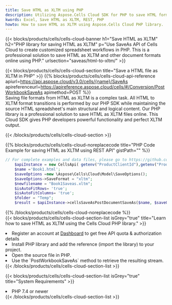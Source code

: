 ```yaml
---
title: Save HTML as XLTM using PHP 
description: Utilizing Aspose.Cells Cloud SDK for PHP to save HTML format file as XLTM format file. 
kwords: Excel, Save HTML as XLTM, REST, PHP
howto: How to save HTML as XLTM using Aspose.Cells Cloud PHP library.
---
```



{{< blocks/products/cells/cells-cloud-banner h1="Save HTML as XLTM" h2="PHP library for saving HTML as XLTM" p="Use SaveAs API of Cells Cloud to create customized spreadsheet workflows in PHP. This is a professional solution to save HTML as XLTM and other document formats online using PHP." urlsection="saveas/html-to-xltm/" >}}

{{< blocks/products/cells/cells-cloud-section  title="Save a HTML file as XLTM in PHP" >}}
{{% blocks/products/cells/cells-cloud-api-reference  apiurl=https://api.aspose.cloud/v3.0/cells/{name}/SaveAs  apireferenceurl=https://apireference.aspose.cloud/cells/#/Conversion/PostWorkbookSaveAs  apimethod=POST %}}
<br/>
Saving file formats from HTML as XLTM is a complex task. All HTML to XLTM format transitions is performed by our PHP SDK while maintaining the source HTML spreadsheet's main structural and logical content. Our PHP library is a professional solution to save HTML as XLTM files online. This Cloud SDK gives PHP developers powerful functionality and perfect XLTM output.

{{< /blocks/products/cells/cells-cloud-section >}}

{{% blocks/products/cells/cells-cloud-noreplacecode title="PHP Code Example for saving HTML as XLTM using REST API" gistPath="" %}}
  
```php
// For complete examples and data files, please go to https://github.com/aspose-cells-cloud/aspose-cells-cloud-php/
    $apiInstance = new CellsApi( getenv("ProductClientId"),getenv("ProductClientSecret") );
    $name ='Book1.html';
    $saveOptions =new \Aspose\Cells\Cloud\Model\SaveOptions();
    $saveOptions->SaveFormat = "xltm";
    $newfilename = "Book1Saveas.xltm";
    $isAutoFitRows= 'true';
    $isAutoFitColumns= 'true';
    $folder = "Temp";
    $result = $apiInstance->cellsSaveAsPostDocumentSaveAs($name, $saveOptions, $newfilename,$isAutoFitRows, $isAutoFitColumns, $folder);
```
  
{{% /blocks/products/cells/cells-cloud-noreplacecode  %}}
<br/>
{{< blocks/products/cells/cells-cloud-section-list isGrey="true"  title="Learn how to save HTML as XLTM using the Cells Cloud PHP library." >}}
<li>Register an account at <a href="https://dashboard.aspose.cloud/">Dashboard</a> to get free API quota & authorization details</li>
<li>Install PHP library and add the reference (import the library) to your project.</li>
<li>Open the source file in PHP.</li>
<li>Use the `PostWorkbookSaveAs` method to retrieve the resulting stream.</li>
{{< /blocks/products/cells/cells-cloud-section-list >}}

{{< blocks/products/cells/cells-cloud-section-list isGrey="true"  title="System Requirements" >}}
<li>PHP 7.4 or newer</li>
{{< /blocks/products/cells/cells-cloud-section-list >}}
